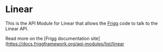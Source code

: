 # Linear

This is the API Module for Linear that allows the [Frigg](https://friggframework.org) code to talk to the Linear API.

Read more on the [Frigg documentation site](https://docs.friggframework.org/api-modules/list/linear
